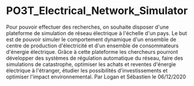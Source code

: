 # PO3T_Electrical_Network_Simulator
Pour pouvoir effectuer des recherches, on souhaite disposer d'une plateforme de simulation de réseau électrique à l'échelle d'un pays. Le but est de pouvoir simuler le comportement dynamique d'un ensemble de centre de production d'électricité et d'un ensemble de consommateurs d'énergie électrique. Grâce à cette plateforme les chercheurs pourront développer des systèmes de régulation automatique du réseau, faire des simulations de catastrophe, optimiser les achats et reventes d'énergie électrique à l'étranger, étudier les possibilités d'investissements et optimiser l'impact environnemental.
Par Logan et Sébastien
le 06/12/2020
